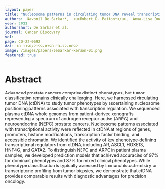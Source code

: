 ```yaml
---
layout: paper
title: "Nucleosome patterns in circulating tumor DNA reveal transcriptional regulation of advanced prostate cancer phenotypes"
authors:  Navonil De Sarkar*,  <u>Robert D. Patton*</u>,  Anna-Lisa Doebley,  Brian Hanratty, Mohamed Adil, Adam J. Kreitzman,  Jay F. Sarthy, Minjeong Ko, Sandipan Brahma,  Michael P. Meers,  Derek H. Janssens, Lisa A. Ang, Ilsa Coleman,  Arnab Bose, Ruth F. Dumpit,  Jared M. Lucas, Talina A. Nunez, Holly M. Nguyen,  Heather M. McClure,  Colin C. Pritchard,  Michael T. Schweizer,  Colm Morrissey,  Atish D. Choudhury,  Sylvan C. Baca,  Jacob E. Berchuck,  Matthew L. Freedman,  Kami Ahmad,  Michael C. Haffner,  Bruce Montgomery,  Eva Corey,  Steven Henikoff,  Peter S. Nelson<sup>+</sup>,  <b><u>Gavin Ha</u><sup>+</sup></b>.
year: 2022
authorshort: De Sarkar et al.
journal: Cancer Discovery 
vol: 
page: CD-22-0692
doi: 10.1158/2159-8290.CD-22-0692
image: /images/papers/DeSarkar-keraon-01.png
featured: true
---
```


# Abstract
Advanced prostate cancers comprise distinct phenotypes, but tumor classification remains clinically challenging. Here, we harnessed circulating tumor DNA (ctDNA) to study tumor phenotypes by ascertaining nucleosome positioning patterns associated with transcription regulation. We sequenced plasma ctDNA whole genomes from patient-derived xenografts representing a spectrum of androgen receptor active (ARPC) and neuroendocrine (NEPC) prostate cancers. Nucleosome patterns associated with transcriptional activity were reflected in ctDNA at regions of genes, promoters, histone modifications, transcription factor binding, and accessible chromatin. We identified the activity of key phenotype-defining transcriptional regulators from ctDNA, including AR, ASCL1, HOXB13, HNF4G, and GATA2. To distinguish NEPC and ARPC in patient plasma samples, we developed prediction models that achieved accuracies of 97% for dominant phenotypes and 87% for mixed clinical phenotypes. While phenotype classification is typically assessed by immunohistochemistry or transcriptome profiling from tumor biopsies, we demonstrate that ctDNA provides comparable results with diagnostic advantages for precision oncology.